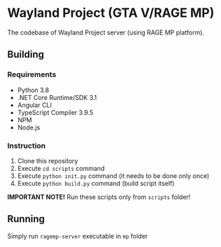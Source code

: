 # Wayland Project (GTA V/RAGE MP)

The codebase of Wayland Project server (using RAGE MP platform).

## Building

### Requirements

- Python 3.8
- .NET Core Runtime/SDK 3.1
- Angular CLI
- TypeScript Compiler 3.9.5
- NPM
- Node.js

### Instruction

1. Clone this repository
2. Execute `cd scripts` command
3. Execute `python init.py` command (it needs to be done only once)
4. Execute `python build.py` command (build script itself)

**IMPORTANT NOTE!** Run these scripts only from `scripts` folder!

## Running

Simply run `ragemp-server` executable in `mp` folder
